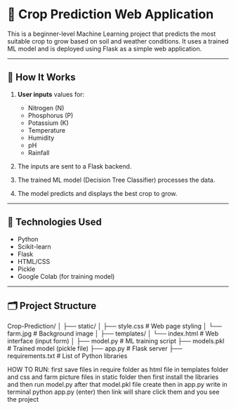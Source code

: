 # 🌾 Crop Prediction Web Application

This is a beginner-level Machine Learning project that predicts the most suitable crop to grow based on soil and weather conditions. It uses a trained ML model and is deployed using Flask as a simple web application.

---

## 🚀 How It Works

1. **User inputs** values for:
   - Nitrogen (N)
   - Phosphorus (P)
   - Potassium (K)
   - Temperature
   - Humidity
   - pH
   - Rainfall

2. The inputs are sent to a Flask backend.
3. The trained ML model (Decision Tree Classifier) processes the data.
4. The model predicts and displays the best crop to grow.

---

## 🧠 Technologies Used

- Python
- Scikit-learn
- Flask
- HTML/CSS
- Pickle
- Google Colab (for training model)

---

## 🗂️ Project Structure

Crop-Prediction/
│
├── static/
│ ├── style.css # Web page styling
│ └── farm.jpg # Background image
│
├── templates/
│ └── index.html # Web interface (input form)
│
├── model.py # ML training script
├── models.pkl # Trained model (pickle file)
├── app.py # Flask server
├── requirements.txt # List of Python libraries

HOW TO RUN:
 first save files in require folder as html file in templates folder and css and farm picture files in static folder
then first install the libraries and then run model.py
after that model.pkl file create then in app.py write in terminal python app.py (enter) then link will share click them and you see the project
